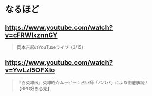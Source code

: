 # なるほど

## https://www.youtube.com/watch?v=cFRWlxznnGY

> 岡本吉起のYouTubeライブ（3/15） 
 
## https://www.youtube.com/watch?v=YwLzI5OFXto

> 『百英雄伝』英雄紹介ムービー：占い師「バババ」による徹底解読！【RPG好き必見】
